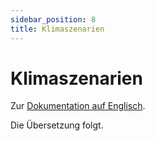 ```yaml
---
sidebar_position: 8
title: Klimaszenarien
---
```


# Klimaszenarien

Zur [Dokumentation auf Englisch](https://opendatadocs.meteoswiss.ch/c-climate-data/c8-climate-scenarios).

Die Übersetzung folgt.
